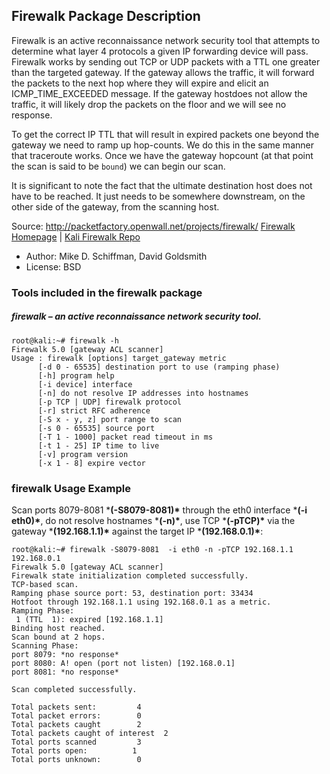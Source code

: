 ## Firewalk Package Description

Firewalk is an active reconnaissance network security tool that attempts to determine what layer 4 protocols a given IP forwarding device will pass. Firewalk works by sending out TCP or UDP packets with a TTL one greater than the targeted gateway. If the gateway allows the traffic, it will forward the packets to the next hop where they will expire and elicit an ICMP_TIME_EXCEEDED message. If the gateway hostdoes not allow the traffic, it will likely drop the packets on the floor and we will see no response.

To get the correct IP TTL that will result in expired packets one beyond the gateway we need to ramp up hop-counts. We do this in the same manner that traceroute works. Once we have the gateway hopcount (at that point the scan is said to be `bound`) we can begin our scan.

It is significant to note the fact that the ultimate destination host does not have to be reached. It just needs to be somewhere downstream, on the other side of the gateway, from the scanning host.

Source: http://packetfactory.openwall.net/projects/firewalk/
[Firewalk Homepage](http://packetfactory.openwall.net/projects/firewalk/) | [Kali Firewalk Repo](https://gitlab.com/kalilinux/packages/firewalk.git;a=summary)

- Author: Mike D. Schiffman, David Goldsmith
- License: BSD

### Tools included in the firewalk package

##### firewalk – an active reconnaissance network security tool.

```
root@kali:~# firewalk -h
Firewalk 5.0 [gateway ACL scanner]
Usage : firewalk [options] target_gateway metric
      [-d 0 - 65535] destination port to use (ramping phase)
      [-h] program help
      [-i device] interface
      [-n] do not resolve IP addresses into hostnames
      [-p TCP | UDP] firewalk protocol
      [-r] strict RFC adherence
      [-S x - y, z] port range to scan
      [-s 0 - 65535] source port
      [-T 1 - 1000] packet read timeout in ms
      [-t 1 - 25] IP time to live
      [-v] program version
      [-x 1 - 8] expire vector
```

### firewalk Usage Example

Scan ports 8079-8081 ***(-S8079-8081)\*** through the eth0 interface ***(-i eth0)\***, do not resolve hostnames ***(-n)\***, use TCP ***(-pTCP)\*** via the gateway ***(192.168.1.1)\*** against the target IP ***(192.168.0.1)\***:

```
root@kali:~# firewalk -S8079-8081  -i eth0 -n -pTCP 192.168.1.1 192.168.0.1
Firewalk 5.0 [gateway ACL scanner]
Firewalk state initialization completed successfully.
TCP-based scan.
Ramping phase source port: 53, destination port: 33434
Hotfoot through 192.168.1.1 using 192.168.0.1 as a metric.
Ramping Phase:
 1 (TTL  1): expired [192.168.1.1]
Binding host reached.
Scan bound at 2 hops.
Scanning Phase:
port 8079: *no response*
port 8080: A! open (port not listen) [192.168.0.1]
port 8081: *no response*

Scan completed successfully.

Total packets sent:         4
Total packet errors:        0
Total packets caught        2
Total packets caught of interest  2
Total ports scanned         3
Total ports open:          1
Total ports unknown:        0
```